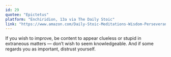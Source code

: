 ```yaml
---
id: 29
quotee: "Epictetus"
platform: "Enchiridion, 13a via The Daily Stoic"
link: "https://www.amazon.com/Daily-Stoic-Meditations-Wisdom-Perseverance-ebook/dp/B01HNJIJB2/ref=sr_1_1?ie=UTF8&qid=1493176790&sr=8-1&keywords=the+daily+stoic"
---
```


If you wish to improve, be content to appear clueless or stupid in extraneous matters — don’t wish to seem knowledgeable. And if some regards you as important, distrust yourself.
